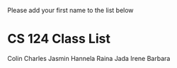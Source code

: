 Please add your first name to the list below

# CS 124 Class List
Colin
Charles
Jasmin
Hannela
Raina
Jada
Irene
Barbara